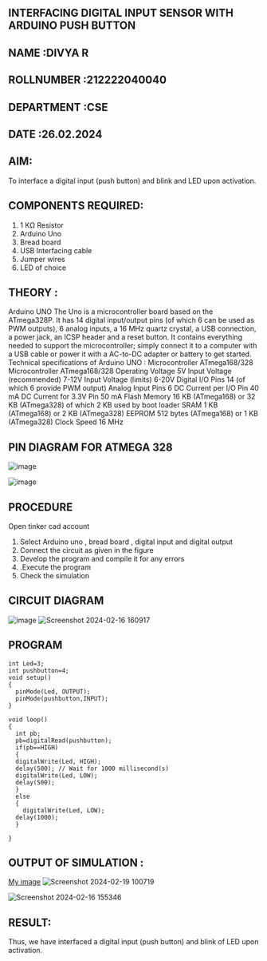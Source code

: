 ## INTERFACING DIGITAL INPUT SENSOR WITH ARDUINO PUSH BUTTON

## NAME :DIVYA R																			             
## ROLLNUMBER :212222040040
## DEPARTMENT :CSE
## DATE :26.02.2024


## AIM:
To interface a digital input (push button) and blink and LED upon activation.
## COMPONENTS REQUIRED:
1.	1 KΩ Resistor 
2.	Arduino Uno 
3.	Bread board 
4.	USB Interfacing cable 
5.	Jumper wires 
6.	LED of choice 
## THEORY :
Arduino UNO
 	  The Uno is a microcontroller board based on the ATmega328P. It has 14 digital input/output pins (of which 6 can be used as PWM outputs), 6 analog inputs, a 16 MHz quartz crystal, a USB connection, a power jack, an ICSP header and a reset button. It contains everything needed to support the microcontroller; simply connect it to a computer with a USB cable or power it with a AC-to-DC adapter or battery to get started.
	Technical specifications of Arduino UNO :
Microcontroller	ATmega168/328
Microcontroller	ATmega168/328
Operating Voltage	5V
Input Voltage (recommended)	7-12V
Input Voltage (limits)	6-20V
Digital I/O Pins	14 (of which 6 provide PWM output)
Analog Input Pins	6
DC Current per I/O Pin	40 mA
DC Current for 3.3V Pin	50 mA
Flash Memory	16 KB (ATmega168) or 32 KB (ATmega328) of which 2 KB used by boot loader
SRAM	1 KB (ATmega168) or 2 KB (ATmega328)
EEPROM	512 bytes (ATmega168) or 1 KB (ATmega328)
Clock Speed	16 MHz
## PIN DIAGRAM FOR ATMEGA 328
 
![image](https://user-images.githubusercontent.com/36288975/163530394-115baee4-7ed1-49fe-9cce-d7b625e11e85.png)

![image](https://user-images.githubusercontent.com/36288975/163530431-4d390e98-0942-42d8-95b8-f57d348e6ad8.png)


## PROCEDURE 
 Open tinker cad account 
1.	Select Arduino uno , bread board , digital input and digital output 
2.	Connect the circuit as given in the figure 
3.	Develop the program and compile it for any errors 
4.	 .Execute the program 
5.	Check the simulation 



## CIRCUIT DIAGRAM 


![image](https://user-images.githubusercontent.com/36288975/163530437-87a0afbd-b3c9-44ad-b907-5de63486fb9d.png)
![Screenshot 2024-02-16 160917](https://github.com/divyadivya10/-INTERFACING-DIGITAL-INPUT-SENSOR-WITH-ARDUINO-PUSH-BUTTON-/assets/119560271/989770be-e4ee-4585-8eea-ead1ac60f800)









## PROGRAM 
```
int Led=3;
int pushbutton=4;
void setup()
{
  pinMode(Led, OUTPUT);
  pinMode(pushbutton,INPUT);
}

void loop()
{
  int pb;
  pb=digitalRead(pushbutton);
  if(pb==HIGH)
  {
  digitalWrite(Led, HIGH);
  delay(500); // Wait for 1000 millisecond(s)
  digitalWrite(Led, LOW);
  delay(500);
  }
  else
  {
    digitalWrite(Led, LOW);
  delay(1000);
  }
   
}
```
 
 









 
 
 



## OUTPUT OF SIMULATION :

[My image](username.github.com/repository/img/image.jpg)
![Screenshot 2024-02-19 100719](https://github.com/divyadivya10/-INTERFACING-DIGITAL-INPUT-SENSOR-WITH-ARDUINO-PUSH-BUTTON-/assets/119560271/b1fe2080-025c-4722-8ff8-dae506d7ed28)

![Screenshot 2024-02-16 155346](https://github.com/divyadivya10/-INTERFACING-DIGITAL-INPUT-SENSOR-WITH-ARDUINO-PUSH-BUTTON-/assets/119560271/1fae3996-c118-44e8-a2b4-e75a4a6a6196)

## RESULT:

Thus, we have interfaced a digital input (push button) and blink of LED upon activation.



